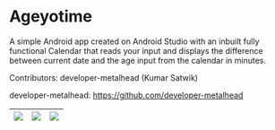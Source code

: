 # Ageyotime
A simple Android app created on Android Studio with an inbuilt fully functional Calendar that reads your input and displays the difference between current date and the age input from the calendar in minutes.

Contributors: developer-metalhead (Kumar Satwik)

developer-metalhead: https://github.com/developer-metalhead

| <img src="https://1.bp.blogspot.com/-PdXAATXRVK0/YPFmjJnBuYI/AAAAAAAADj4/Kc-sXUZaSDAXvSZKpmppDwJjJDpsZqjsgCLcBGAsYHQ/w186-h338/WhatsApp%2BImage%2B2021-07-16%2Bat%2B16.27.30.jpeg"> | <img src="docs_resources/photos_device.png"> | <img src="docs_resources/share_device.png"> |
| ---------------------------------------------- | -------------------------------------------- | ------------------------------------------- |
